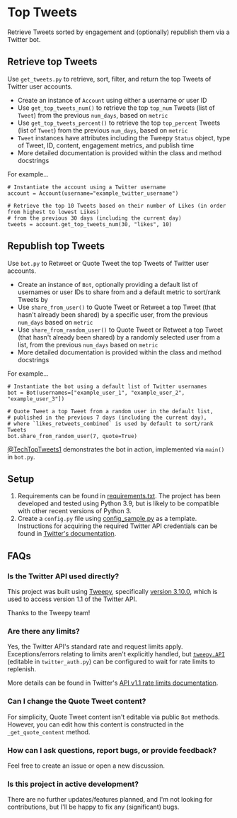 # Top Tweets

Retrieve Tweets sorted by engagement and (optionally) republish them via a Twitter bot.

## Retrieve top Tweets

Use `get_tweets.py` to retrieve, sort, filter, and return the top Tweets of Twitter user accounts.

- Create an instance of `Account` using either a username or user ID
- Use `get_top_tweets_num()` to retrieve the top `top_num` Tweets (list of `Tweet`) from the previous `num_days`, based on `metric`
- Use `get_top_tweets_percent()` to retrieve the top `top_percent` Tweets (list of `Tweet`) from the previous `num_days`, based on `metric`
- `Tweet` instances have attributes including the Tweepy `Status` object, type of Tweet, ID, content, engagement metrics, and publish time 
- More detailed documentation is provided within the class and method docstrings

For example...

```
# Instantiate the account using a Twitter username
account = Account(username="example_twitter_username")

# Retrieve the top 10 Tweets based on their number of Likes (in order from highest to lowest Likes) 
# from the previous 30 days (including the current day)
tweets = account.get_top_tweets_num(30, "likes", 10)
```

## Republish top Tweets

Use `bot.py` to Retweet or Quote Tweet the top Tweets of Twitter user accounts.

- Create an instance of `Bot`, optionally providing a default list of usernames or user IDs to share from and a default metric to sort/rank Tweets by
- Use `share_from_user()` to Quote Tweet or Retweet a top Tweet (that hasn't already been shared) by a specific user, from the previous `num_days` based on `metric`
- Use `share_from_random_user()` to Quote Tweet or Retweet a top Tweet (that hasn't already been shared) by a randomly selected user from a list, from the previous `num_days` based on `metric`
- More detailed documentation is provided within the class and method docstrings

For example...

```
# Instantiate the bot using a default list of Twitter usernames
bot = Bot(usernames=["example_user_1", "example_user_2", "example_user_3"])

# Quote Tweet a top Tweet from a random user in the default list, 
# published in the previous 7 days (including the current day),
# where `likes_retweets_combined` is used by default to sort/rank Tweets
bot.share_from_random_user(7, quote=True)
```

[@TechTopTweets1](https://twitter.com/TechTopTweets1) demonstrates the bot in action, implemented via `main()` in `bot.py`.

## Setup
1. Requirements can be found in [requirements.txt](/requirements.txt). The project has been developed and tested using Python 3.9, but is likely to be compatible with other recent versions of Python 3.
2. Create a `config.py` file using [config_sample.py](/top_tweets/config_sample.py) as a template. Instructions for acquiring the required Twitter API credentials can be found in [Twitter's documentation](https://developer.twitter.com/en/docs/twitter-api/getting-started/getting-access-to-the-twitter-api).

## FAQs

### Is the Twitter API used directly?

This project was built using [Tweepy](https://www.tweepy.org/), specifically [version 3.10.0](https://docs.tweepy.org/en/v3.10.0/), which is used to access version 1.1 of the Twitter API.

Thanks to the Tweepy team!

### Are there any limits?

Yes, the Twitter API's standard rate and request limits apply. Exceptions/errors relating to limits aren't explicitly handled, but [`tweepy.API`](https://docs.tweepy.org/en/v3.10.0/api.html#tweepy-api-twitter-api-wrapper) (editable in `twitter_auth.py`) can be configured to wait for rate limits to replenish.

More details can be found in Twitter's [API v1.1 rate limits documentation](https://developer.twitter.com/en/docs/twitter-api/v1/rate-limits).

### Can I change the Quote Tweet content?

For simplicity, Quote Tweet content isn't editable via public `Bot` methods. However, you can edit how this content is constructed in the `_get_quote_content` method. 

### How can I ask questions, report bugs, or provide feedback?
Feel free to create an issue or open a new discussion.

### Is this project in active development?
There are no further updates/features planned, and I'm not looking for contributions, but I'll be happy to fix any (significant) bugs.